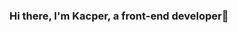 ### Hi there, I'm Kacper, a front-end developer👋

<!--
**kacperczerwinski/kacperczerwinski** is a ✨ _special_ ✨ repository because its `README.md` (this file) appears on your GitHub profile.

Front-End developer, experienced with Angular and TypeScript technologies. 

I am a fast learner developer, who likes to be challenged and work on tight schedules. I enjoy adapting to new technologies.

I am a person with a lot of desire to work and learn new trades. I'm not afraid of any type of work. I consider myself a responsible, hard-working, communicative, friendly person with a good presence in front of the public.

- 🌱 I’m currently learning React, JavaScript and Spring Boot.

[I'm an inline-style link with title](https://www.linkedin.com/in/kacper-czerwinski "LinkedIn")
